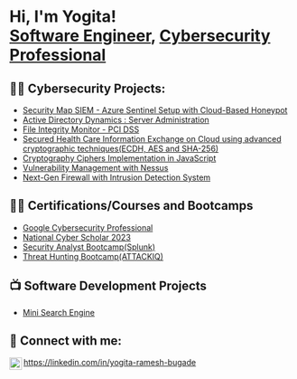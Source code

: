 <h1>Hi, I'm Yogita! <br/><a href="https://github.com/yogita-bugade">Software Engineer</a>, <a href="https://www.linkedin.com/in/yogita-ramesh-bugade/">Cybersecurity Professional</a></h1>

<h2>👨‍💻 Cybersecurity Projects:</h2>

  - [Security Map SIEM - Azure Sentinel Setup with Cloud-Based Honeypot](https://github.com/yogita-bugade/World-Map-SIEM-Azure-Sentinel)
  - [Active Directory Dynamics : Server Administration](https://github.com/yogita-bugade/Active-Directory-Dynamics-Server-Administration)
  - [File Integrity Monitor - PCI DSS](https://github.com/yogita-bugade/File-Integrity-Monitor-PCI-DSS)
  - [Secured Health Care Information Exchange on Cloud using advanced cryptographic techniques(ECDH, AES and SHA-256)](https://github.com/yogita-bugade/Secured-Secured-Health-Care-Information-Exchange-on-Cloud-Using-AES-and-SHA-3-Algorithms)
  - [Cryptography Ciphers Implementation in JavaScript](https://github.com/yogita-bugade/Cryptography-Ciphers-Implementation-in-JavaScript)
  - [Vulnerability Management with Nessus](https://github.com/yogita-bugade/Vulnerability-Management-with-Nessus)
  - [Next-Gen Firewall with Intrusion Detection System](https://github.com/yogita-bugade/Next-Gen-Firewall-with-Intrusion-Detection-System)
  

 

<h2>👨‍💻 Certifications/Courses and Bootcamps</h2>

  - [Google Cybersecurity Professional](https://www.coursera.org/account/accomplishments/professional-cert/EZSUH5GSU69X)
  - [National Cyber Scholar 2023](https://badgr.com/public/assertions/xLF1C1gNSh6TxVky2IKxDg?identity__email=ybugade@stevens.edu)
  - [Security Analyst Bootcamp(Splunk)](https://certificate.givemycertificate.com/c/e0c895a1-f440-41cc-a6b6-3bdd2f13e068)
  - [Threat Hunting Bootcamp(ATTACKIQ)](https://certificate.givemycertificate.com/c/f45f7ee0-f829-438f-9529-645884fae3d1)

<h2>📺 Software Development Projects</h2>

- [Mini Search Engine](https://github.com/yogita-bugade/Mini-Search-Engine)

<h2> 🤳 Connect with me:</h2>

<img align="left" alt="JoshMadakor | LinkedIn" width="22px" src="https://i.imgur.com/T5cWRaP.png" />https://linkedin.com/in/yogita-ramesh-bugade

<!--
**joshmadakor1/joshmadakor1** is a ✨ _special_ ✨ repository because its `README.md` (this file) appears on your GitHub profile.

Here are some ideas to get you started:

- 🔭 I’m currently working on ...
- 🌱 I’m currently learning ...
- 👯 I’m looking to collaborate on ...
- 🤔 I’m looking for help with ...
- 💬 Ask me about ...
- 📫 How to reach me: ...
- 😄 Pronouns: ...
- ⚡ Fun fact: ...
-->
